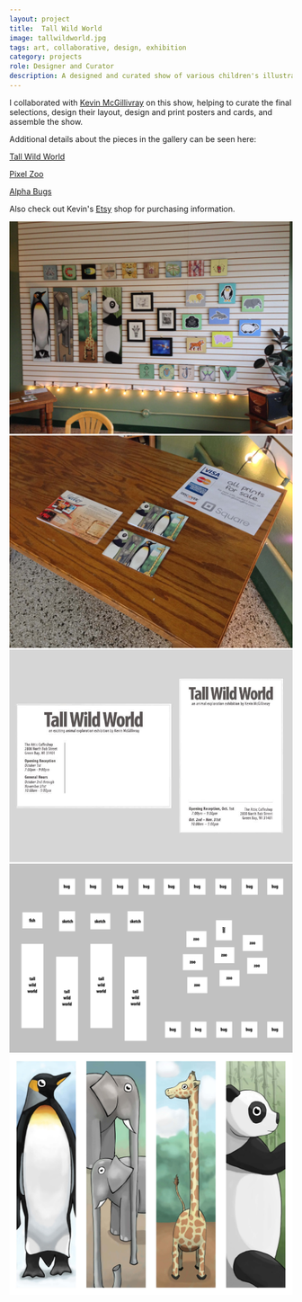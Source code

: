 ```yaml
---
layout: project
title:  Tall Wild World
image: tallwildworld.jpg
tags: art, collaborative, design, exhibition
category: projects
role: Designer and Curator
description: A designed and curated show of various children's illustrations, with art by Kevin McGillivray.
---
```

I collaborated with [Kevin McGillivray](http://kevinmcgillivray.net/ "Kevin McGillivray") on this show, helping to curate the final selections, design their layout, design and print posters and cards, and assemble the show.

Additional details about the pieces in the gallery can be seen here:

[Tall Wild World](http://kevinmcgillivray.net/tall-wild-world/ "Tall Wild World")

[Pixel Zoo](http://kevinmcgillivray.net/pixel-zoo "Pixel Zoo")

[Alpha Bugs](http://kevinmcgillivray.net/alphabugs/ "Alpha Bugs")

Also check out Kevin's [Etsy](http://www.etsy.com "Etsy") shop for purchasing information.


![tallwildworld_image01](/img/tallwildworld_image01.jpg "Tall Wild World Image 01")
![tallwildworld_image02](/img/tallwildworld_image02.jpg "Tall Wild World Image 02")
![tallwildworld_image03](/img/tallwildworld_image03.jpg "Tall Wild World Image 03")
![tallwildworld_image04](/img/tallwildworld_image04.png "Tall Wild World Image 04")
![tallwildworld_image05](/img/tallwildworld_image05.jpg "Tall Wild World Image 05")